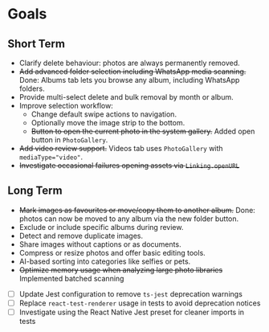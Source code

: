 # Goals

## Short Term
 - Clarify delete behaviour: photos are always permanently removed.
- ~~Add advanced folder selection including WhatsApp media scanning.~~ Done: Albums tab lets you browse any album, including WhatsApp folders.
- Provide multi-select delete and bulk removal by month or album.
- Improve selection workflow:
  - Change default swipe actions to navigation.
  - Optionally move the image strip to the bottom.
  - ~~Button to open the current photo in the system gallery.~~ Added open button in `PhotoGallery`.
- ~~Add video review support.~~ Videos tab uses `PhotoGallery` with `mediaType="video"`.
- ~~Investigate occasional failures opening assets via `Linking.openURL`~~

## Long Term
- ~~Mark images as favourites or move/copy them to another album.~~ Done: photos can now be moved to any album via the new folder button.
- Exclude or include specific albums during review.
- Detect and remove duplicate images.
- Share images without captions or as documents.
- Compress or resize photos and offer basic editing tools.
- AI-based sorting into categories like selfies or pets.
- ~~Optimize memory usage when analyzing large photo libraries~~ Implemented batched scanning
- [ ] Update Jest configuration to remove `ts-jest` deprecation warnings
- [ ] Replace `react-test-renderer` usage in tests to avoid deprecation notices
- [ ] Investigate using the React Native Jest preset for cleaner imports in tests
